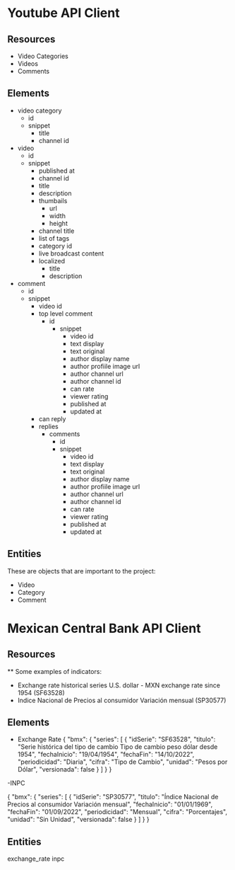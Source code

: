 # Youtube API Client

## Resources

- Video Categories
- Videos
- Comments

## Elements

- video category
  - id
  - snippet
    - title
    - channel id
- video
  - id
  - snippet
    - published at
    - channel id
    - title
    - description
    - thumbails
      - url
      - width
      - height
    - channel title
    - list of tags
    - category id
    - live broadcast content
    - localized
      - title
      - description
- comment
  - id
  - snippet
    - video id
    - top level comment
      - id
        - snippet
          - video id
          - text display
          - text original
          - author display name
          - author profiile image url
          - author channel url
          - author channel id
          - can rate
          - viewer rating
          - published at
          - updated at
    - can reply
    - replies
      - comments
        - id
        - snippet
          - video id
          - text display
          - text original
          - author display name
          - author profiile image url
          - author channel url
          - author channel id
          - can rate
          - viewer rating
          - published at
          - updated at

## Entities

These are objects that are important to the project:

- Video
- Category
- Comment

# Mexican Central Bank API Client


## Resources
** Some examples of indicators:

- Exchange rate historical series U.S. dollar - MXN exchange rate since 1954 (SF63528)
- Indice Nacional de Precios al consumidor Variación mensual (SP30577)

## Elements

- Exchange Rate
{
    "bmx": {
        "series": [
            {
                "idSerie": "SF63528",
                "titulo": "Serie histórica del tipo de cambio Tipo de cambio peso dólar desde 1954",
                "fechaInicio": "19/04/1954",
                "fechaFin": "14/10/2022",
                "periodicidad": "Diaria",
                "cifra": "Tipo de Cambio",
                "unidad": "Pesos por Dólar",
                "versionada": false
            }
        ]
    }
}

-INPC

{
    "bmx": {
        "series": [
            {
                "idSerie": "SP30577",
                "titulo": "Índice Nacional de Precios al consumidor Variación mensual",
                "fechaInicio": "01/01/1969",
                "fechaFin": "01/09/2022",
                "periodicidad": "Mensual",
                "cifra": "Porcentajes",
                "unidad": "Sin Unidad",
                "versionada": false
            }
        ]
    }
}

## Entities

exchange_rate
inpc

